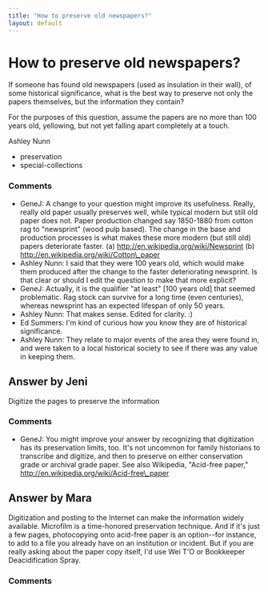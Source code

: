 ```yaml
---
title: "How to preserve old newspapers?"
layout: default
---
```

How to preserve old newspapers?
=====================
If someone has found old newspapers (used as insulation in their wall),
of some historical significance, what is the best way to preserve not
only the papers themselves, but the information they contain?

For the purposes of this question, assume the papers are no more than
100 years old, yellowing, but not yet falling apart completely at a
touch.

Ashley Nunn

<ul class="tags"><li class="tag">preservation</li><li class="tag">special-collections</li></ul>

### Comments ###
* GeneJ: A change to your question might improve its usefulness. Really, really
old paper usually preserves well, while typical modern but still old
paper does not. Paper production changed say 1850-1880 from cotton rag
to "newsprint" (wood pulp based). The change in the base and production
processes is what makes these more modern (but still old) papers
deteriorate faster. (a) http://en.wikipedia.org/wiki/Newsprint (b)
http://en.wikipedia.org/wiki/Cotton\_paper
* Ashley Nunn: I said that they were 100 years old, which would make them produced
after the change to the faster deteriorating newsprint. Is that clear or
should I edit the question to make that more explicit?
* GeneJ: Actually, it is the qualifier "at least" [100 years old] that seemed
problematic. Rag stock can survive for a long time (even centuries),
whereas newsprint has an expected lifespan of only 50 years.
* Ashley Nunn: That makes sense. Edited for clarity. :)
* Ed Summers: I'm kind of curious how you know they are of historical significance.
* Ashley Nunn: They relate to major events of the area they were found in, and were
taken to a local historical society to see if there was any value in
keeping them.


Answer by Jeni
----------------
Digitize the pages to preserve the information

### Comments ###
* GeneJ: You might improve your answer by recognizing that digitization has its
preservation limits, too. It's not uncommon for family historians to
transcribe and digitize, and then to preserve on either conservation
grade or archival grade paper. See also Wikipedia, "Acid-free paper,"
http://en.wikipedia.org/wiki/Acid-free\_paper

Answer by Mara
----------------
Digitization and posting to the Internet can make the information widely
available. Microfilm is a time-honored preservation technique. And if
it's just a few pages, photocopying onto acid-free paper is an
option--for instance, to add to a file you already have on an
institution or incident. But if you are really asking about the paper
copy itself, I'd use Wei T'O or Bookkeeper Deacidification Spray.

### Comments ###

